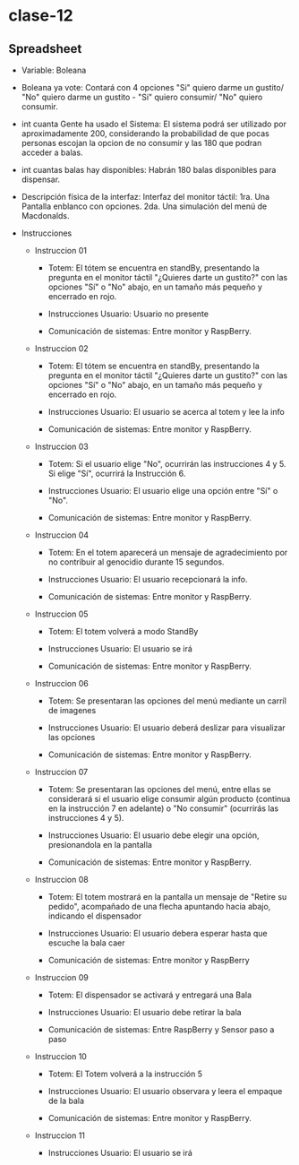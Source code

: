 # clase-12
## Spreadsheet

- Variable: Boleana

- Boleana ya vote: Contará con 4 opciones  "Si" quiero darme un gustito/ "No" quiero darme un gustito   - "Si" quiero consumir/ "No" quiero consumir.

- int cuanta Gente ha usado el Sistema: El sistema podrá ser utilizado por aproximadamente 200, considerando la probabilidad de que pocas personas escojan la opcion de no consumir y las 180 que podran acceder a balas.

- int cuantas balas hay disponibles: Habrán 180 balas disponibles para dispensar.

- Descripción física de la interfaz: Interfaz del monitor táctil: 1ra. Una Pantalla enblanco con opciones. 2da. Una simulación del menú de Macdonalds.

- Instrucciones
   - Instruccion 01
  
      - Totem: El tótem se encuentra en standBy, presentando la pregunta en el monitor táctil "¿Quieres darte un gustito?" con las opciones "Sí" o "No" abajo, en un tamaño  más pequeño y encerrado en rojo.
   
      - Instrucciones Usuario: Usuario no presente
   
      - Comunicación de sistemas: Entre monitor y RaspBerry.
       
   - Instruccion 02

      - Totem: El tótem se encuentra en standBy, presentando la pregunta en el monitor táctil "¿Quieres darte un gustito?" con las opciones "Sí" o "No" abajo, en un tamaño más pequeño y encerrado en rojo.
         
      - Instrucciones Usuario: El usuario se acerca al totem y lee la info 
         
      - Comunicación de sistemas: Entre monitor y RaspBerry.

   - Instruccion 03

      - Totem: Si el usuario elige "No", ocurrirán las instrucciones 4 y 5. Si elige "Sí", ocurrirá la Instrucción 6.
         
      - Instrucciones Usuario: El usuario elige una opción entre "Sí" o "No".
         
      - Comunicación de sistemas: Entre monitor y RaspBerry.

    - Instruccion 04

      - Totem: En el totem aparecerá un mensaje de agradecimiento por no contribuir al genocidio durante 15 segundos.

      - Instrucciones Usuario: El usuario recepcionará la info. 
           
      - Comunicación de sistemas: Entre monitor y RaspBerry.
   
   - Instruccion 05

      - Totem: El totem volverá a modo StandBy
           
      - Instrucciones Usuario: El usuario se irá
           
      - Comunicación de sistemas: Entre monitor y RaspBerry.

   - Instruccion 06
  
      - Totem: Se presentaran las opciones del menú mediante un carríl de imagenes 
           
      - Instrucciones Usuario: El usuario deberá deslizar para visualizar las opciones
           
      - Comunicación de sistemas: Entre monitor y RaspBerry.

   - Instruccion 07

      - Totem: Se presentaran las opciones del menú, entre ellas se considerará si el usuario elige consumir algún producto (continua en la instrucción 7 en adelante) o "No consumir" (ocurrirás las instrucciones 4 y 5). 
           
      - Instrucciones Usuario: El usuario debe elegir una opción, presionandola en la pantalla 
           
      - Comunicación de sistemas: Entre monitor y RaspBerry.

   - Instruccion 08

      - Totem: El totem mostrará en la pantalla un mensaje de "Retire su pedido", acompañado de una flecha apuntando hacia abajo, indicando el dispensador
           
      - Instrucciones Usuario: El usuario debera esperar hasta que escuche la bala caer 
           
      - Comunicación de sistemas: Entre monitor y  RaspBerry 

   - Instruccion 09

      - Totem: El dispensador se activará y entregará una Bala 
           
      - Instrucciones Usuario: El usuario debe retirar la bala 
           
      - Comunicación de sistemas: Entre  RaspBerry y Sensor paso a paso
        
   - Instruccion 10
      - Totem: El Totem volverá a la instrucción 5
           
      - Instrucciones Usuario: El usuario observara y leera el empaque de la bala
           
      - Comunicación de sistemas: Entre monitor y RaspBerry.

   - Instruccion 11
      
      - Instrucciones Usuario: El usuario se irá
           
